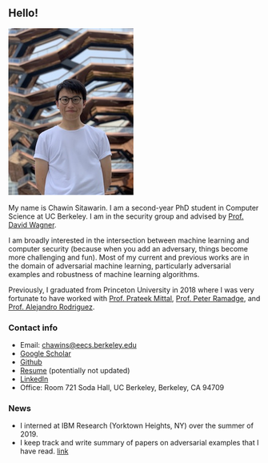 ## Hello!

![profile_pic](/assets/profile_image2.jpg)

My name is Chawin Sitawarin. I am a second-year PhD student in Computer Science at UC Berkeley. I am in the security group and advised by [Prof. David Wagner](https://people.eecs.berkeley.edu/~daw/).

I am broadly interested in the intersection between machine learning and computer security (because when you add an adversary, things become more challenging and fun). Most of my current and previous works are in the domain of adversarial machine learning, particularly adversarial examples and robustness of machine learning algorithms.

Previously, I graduated from Princeton University in 2018 where I was very fortunate to have worked with [Prof. Prateek Mittal](https://www.princeton.edu/~pmittal/), [Prof. Peter Ramadge](http://faculty.ee.princeton.edu/ramadge/doku.html), and [Prof. Alejandro Rodriguez](http://faculty.ee.princeton.edu/arodriguez/).

### Contact info
- Email: chawins@eecs.berkeley.edu
- [Google Scholar](https://scholar.google.com/citations?hl=en&authuser=1&user=AxUAEQ4AAAAJ)
- [Github](https://github.com/chawins)
- [Resume](https://drive.google.com/file/d/1PXhq-FdNcyfeMiNp5zwlS3gf87GfNTHi/view) (potentially not updated)
- [LinkedIn](https://www.linkedin.com/in/chawins/)
- Office: Room 721 Soda Hall, UC Berkeley, Berkeley, CA 94709

### News
- I interned at IBM Research (Yorktown Heights, NY) over the summer of 2019.
- I keep track and write summary of papers on adversarial examples that I have read. [link](https://github.com/chawins/Adversarial-Examples-Reading-List)
